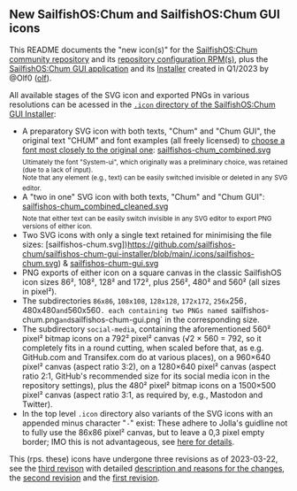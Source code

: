 ## New SailfishOS:Chum and SailfishOS:Chum GUI icons

This README documents the "new icon(s)" for the [SailfishOS:Chum community repository](https://github.com/sailfishos-chum) and its [repository configuration RPM(s)](https://github.com/sailfishos-chum/sailfishos-chum-repo-config), plus the [SailfishOS:Chum GUI application](https://github.com/sailfishos-chum/sailfishos-chum-gui) and its [Installer](https://github.com/sailfishos-chum/sailfishos-chum-gui-installer) created in Q1/2023 by @Olf0 ([olf](https://github.com/Olf0)).

All available stages of the SVG icon and exported PNGs in various resolutions can be acessed in the [`.icon` directory of the SailfishOS:Chum GUI Installer](https://github.com/sailfishos-chum/sailfishos-chum-gui-installer/tree/devel/.icons):
- A preparatory SVG icon with both texts, "Chum" and "Chum GUI", the original text "CHUM" and font examples (all freely licensed) to [choose a font most closely to the original one](https://github.com/sailfishos-chum/sailfishos-chum-gui/issues/132#issuecomment-1365622701): [sailfishos-chum_combined.svg](https://github.com/sailfishos-chum/sailfishos-chum-gui-installer/blob/main/.icons/sailfishos-chum_combined.svg)<br />
  <sub>Ultimately the font "System-ui", which originally was a preliminary choice, was retained (due to a lack of input).</sub><br />
  <sup>Note that any element (e.g., text) can be easily switched invisible or deleted in any SVG editor.</sup>
- A "two in one" SVG icon with both texts, "Chum" and "Chum GUI": [sailfishos-chum_combined_cleaned.svg](https://github.com/sailfishos-chum/sailfishos-chum-gui-installer/blob/main/.icons/sailfishos-chum_combined_cleaned.svg)<br />
  <sub>Note that either text can be easily switch invisible in any SVG editor to export PNG versions of either icon.</sub>
- Two SVG icons with only a single text retained for minimising the file sizes: [sailfishos-chum.svg])https://github.com/sailfishos-chum/sailfishos-chum-gui-installer/blob/main/.icons/sailfishos-chum.svg) & [sailfishos-chum-gui.svg](https://github.com/sailfishos-chum/sailfishos-chum-gui-installer/blob/main/.icons/sailfishos-chum-gui.svg)
- PNG exports of either icon on a square canvas in the classic SailfishOS icon sizes 86², 108², 128² and 172², plus 256², 480² and 560² (all sizes in pixel²).
- The subdirectories `86x86`, `108x108`, `128x128`, `172x172`, `256x`256`, `480x480` and `560x560`. each containing two PNGs named `sailfishos-chum.png` and `sailfishos-chum-gui.png` in the corresponding size.
- The subdirectory `social-media`, containing the aforementioned 560² pixel² bitmap icons on a 792² pixel² canvas (√2 × 560 = 792, so it completely fits in a round cutting, when scaled before that, as e.g. GitHub.com and Transifex.com do at various places), on a 960×640 pixel² canvas (aspect ratio 3:2), on a 1280×640 pixel² canvas (aspect ratio 2:1, GitHub's recommended size for its social media icon in the repository settings), plus the 480² pixel² bitmap icons on a 1500×500 pixel² canvas (aspect ratio 3:1, as required by, e.g., Mastodon and Twitter).
- In the top level `.icon` directory also variants of the SVG icons with an appended minus character "`-`" exist: These adhere to Jolla's guidline not to fully use the 86x86 pixel² canvas, but to leave a 0,3 pixel empty border; IMO this is not advantageous, see [here for details](https://github.com/sailfishos-chum/sailfishos-chum-gui-installer/pull/22#issue-1635512687).

This (rps. these) icons have undergone three revisions as of 2023-03-22, see the [third revison](https://github.com/sailfishos-chum/sailfishos-chum-gui-installer/pull/22/files) with detailed [description and reasons for the changes](https://github.com/sailfishos-chum/sailfishos-chum-gui-installer/pull/22#issue-1635512687), the [second revision](https://github.com/sailfishos-chum/sailfishos-chum-gui-installer/pull/19) and the [first revision](https://github.com/sailfishos-chum/sailfishos-chum-gui-installer/pull/17/files).
